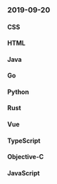 ### 2019-09-20

#### CSS

#### HTML

#### Java

#### Go

#### Python

#### Rust

#### Vue

#### TypeScript

#### Objective-C

#### JavaScript
